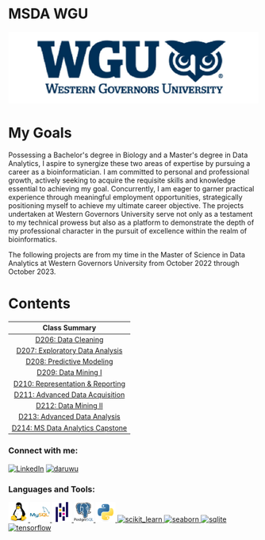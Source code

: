 # MSDA WGU
![WGU Header](./images/wguheader.png)
# My Goals
Possessing a Bachelor's degree in Biology and a Master's degree in Data Analytics, I aspire to synergize these two areas of expertise by pursuing a career as a bioinformatician. I am committed to personal and professional growth, actively seeking to acquire the requisite skills and knowledge essential to achieving my goal. Concurrently, I am eager to garner practical experience through meaningful employment opportunities, strategically positioning myself to achieve my ultimate career objective. The projects undertaken at Western Governors University serve not only as a testament to my technical prowess but also as a platform to demonstrate the depth of my professional character in the pursuit of excellence within the realm of bioinformatics.

The following projects are from my time in the Master of Science in Data Analytics at Western Governors University from October 2022 through October 2023.

# Contents
|                     Class Summary                     | 
|:-----------------------------------------------------:|
|        [D206: Data Cleaning](./D206/Summary.md)       |          
|  [D207: Exploratory Data Analysis](./D207/Summary.md) |                
|     [D208: Predictive Modeling](./D208/Summary.md)    |       
|        [D209: Data Mining I](./D209/Summary.md)       |               
| [D210: Representation & Reporting](./D210/Summary.md) |            
|  [D211: Advanced Data Acquisition](./D211/Summary.md) |                 
|       [D212: Data Mining II](./D212/Summary.md)       |            
|   [D213: Advanced Data Analysis](./D213/Summary.md)   |          
| [D214: MS Data Analytics Capstone](./D214/Summary.md) |


<h3 align="left">Connect with me:</h3>
<p align="left">
<a href="https://www.linkedin.com/in/darien-nguyen-5071a9185" target="_blank">
  <img align="center" src="https://raw.githubusercontent.com/rahuldkjain/github-profile-readme-generator/master/src/images/icons/Social/linked-in-alt.svg" alt="LinkedIn" height="30" width="40" /></a>
<a href="https://kaggle.com/daruwu" target="blank"><img align="center" src="https://raw.githubusercontent.com/rahuldkjain/github-profile-readme-generator/master/src/images/icons/Social/kaggle.svg" alt="daruwu" height="30" width="40" /></a>
</p>

<h3 align="left">Languages and Tools:</h3>
<p align="left"> <a href="https://www.linux.org/" target="_blank" rel="noreferrer"> <img src="https://raw.githubusercontent.com/devicons/devicon/master/icons/linux/linux-original.svg" alt="linux" width="40" height="40"/> </a> <a href="https://www.mysql.com/" target="_blank" rel="noreferrer"> <img src="https://raw.githubusercontent.com/devicons/devicon/master/icons/mysql/mysql-original-wordmark.svg" alt="mysql" width="40" height="40"/> </a> <a href="https://pandas.pydata.org/" target="_blank" rel="noreferrer"> <img src="https://raw.githubusercontent.com/devicons/devicon/2ae2a900d2f041da66e950e4d48052658d850630/icons/pandas/pandas-original.svg" alt="pandas" width="40" height="40"/> </a> <a href="https://www.postgresql.org" target="_blank" rel="noreferrer"> <img src="https://raw.githubusercontent.com/devicons/devicon/master/icons/postgresql/postgresql-original-wordmark.svg" alt="postgresql" width="40" height="40"/> </a> <a href="https://www.python.org" target="_blank" rel="noreferrer"> <img src="https://raw.githubusercontent.com/devicons/devicon/master/icons/python/python-original.svg" alt="python" width="40" height="40"/> </a> <a href="https://scikit-learn.org/" target="_blank" rel="noreferrer"> <img src="https://upload.wikimedia.org/wikipedia/commons/0/05/Scikit_learn_logo_small.svg" alt="scikit_learn" width="40" height="40"/> </a> <a href="https://seaborn.pydata.org/" target="_blank" rel="noreferrer"> <img src="https://seaborn.pydata.org/_images/logo-mark-lightbg.svg" alt="seaborn" width="40" height="40"/> </a> <a href="https://www.sqlite.org/" target="_blank" rel="noreferrer"> <img src="https://www.vectorlogo.zone/logos/sqlite/sqlite-icon.svg" alt="sqlite" width="40" height="40"/> </a> <a href="https://www.tensorflow.org" target="_blank" rel="noreferrer"> <img src="https://www.vectorlogo.zone/logos/tensorflow/tensorflow-icon.svg" alt="tensorflow" width="40" height="40"/> </a> </p>
